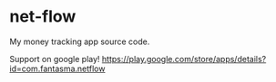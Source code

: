 # net-flow

My money tracking app source code.

Support on google play! https://play.google.com/store/apps/details?id=com.fantasma.netflow
